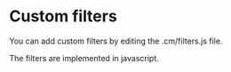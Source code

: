 # Custom filters

You can add custom filters by editing the .cm/filters.js file.

The filters are implemented in javascript.

